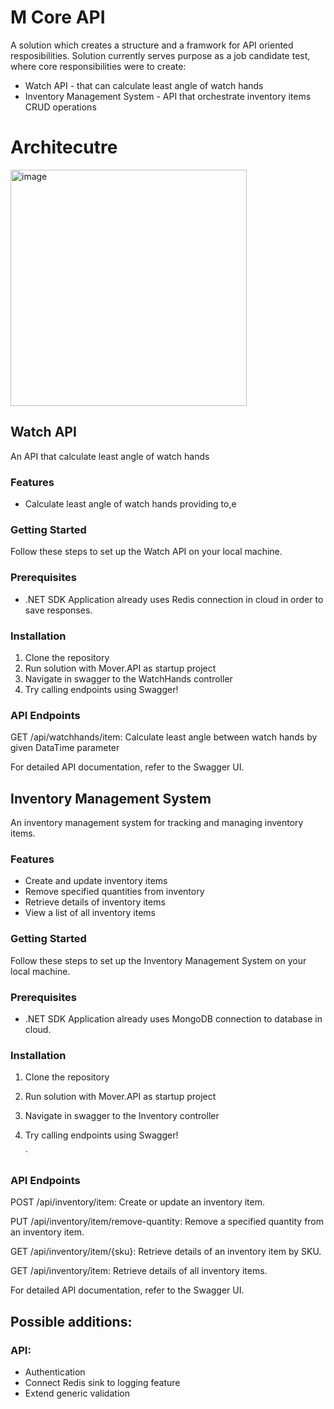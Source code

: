 # M Core API
A solution which creates a structure and a framwork for API oriented resposibilities.
Solution currently serves purpose as a job candidate test, where core responsibilities were to create:
- Watch API - that can calculate least angle of watch hands
- Inventory Management System - API that orchestrate inventory items CRUD operations

# Architecutre 

[<img width="378" alt="image" src="https://github.com/Dominosam/m-core-api/assets/46669257/dd8a226c-3777-427a-8b62-cd7668b92287">](https://viewer.diagrams.net/?tags=%7B%7D&highlight=0000ff&edit=_blank&layers=1&nav=1#R5VrLcpswFP0aL5MBBH4sazttM5O2mWTRdtVRQAa1gssI4Ue%2FvlIQ2CCcuB0b2rIyOghJnHNfkhmhRbx9x3EafYCAsJFjBdsRWo4cx7annvxRyK5Axh4qgJDTQHfaA4%2F0J9GgpdGcBiSrdRQATNC0DvqQJMQXNQxzDpt6txWw%2BqwpDokBPPqYmehnGoioQKfOZI%2B%2FJzSMypnt8ay4E%2BOys36TLMIBbA4gdDNCCw4giqt4uyBMkVfyUjz39sjdamGcJOKUB35%2Bcx6u4mwF08ld8PF%2BnUdbdKVHWWOW6xf%2BAGvCr9%2Fc3%2BpVi11JxSaigjym2FftjZR7hOaRiJls2fISZ2khwIpuiZxzrocmXJDt0TXbFRPShAjERPCd7KIfmGnr0cZjjzWXmwMpNBQdqFBiWIsfVgPv%2BZEXmqLfoQsZrJBA2otuAhcRhJBgdrNH5xzyJFCMLC3Z2ve5A0g1d9%2BJEDtt%2FDgXUGe2mFNN9DKNcl2Qc5%2B88AKudiHMQyJe6Ddul4UThgVd19dxfpanA2HZdvuk2T3i%2B0ss8N%2Fg%2FGOn4f2Tnr1%2FfISwBXBiWixjMkcpy%2ByBOplma9RNTeaccQt1FXh27iYGd5%2Bx8KM%2Fp%2B0MLCFnVmPJcU2abKdLC5sZLN0ma%2Fk2oMfujSnUcEXL65kp2%2BkjR0i6%2BO6LbFxZ15bkQCNf1YjXrjcrgeVWz1G0doete8Kp5IBwDZ4x75QF8t%2Bd3c2880ACmhl6yoI5VZf%2BjlEpG0evm%2FpTIfDdUwVg%2F0f4LPunXMhhiMazQmHbO1OqaviHMzMjSVu8vZx7eC25KglhOf%2BXaZ64DZq9nmmuPLOfKGRd10NQz%2BHn5LLX6zP%2BOGYZt4QY08SQUhqqqDOfCQ4%2FyAIYKPoSUIY%2BX1HGGhBmNEyUT0kOFdNzZfbUx%2ByNvhHTIGDHcnfdQM6Rvr16oYNOcxt0Mbcxq8HWTcd%2FI0AzP7TVT90qMDUUuE1WHEt%2Bc1%2FkLfuZ%2F0aLivtSi769ATmGFguQoRoYI9wsi0whTieYE5mR8dPzUIrOFGgint%2FHm4%2B8pRpLZpsya%2F%2BGxmfQZfZ6bm%2Fb7V9OFtQiSxzniWRWUEhU1tz6JFXXw1GpVKVUqeVkoTqn6UYmcztxB2FIk3AwmthWXRRkm6J0q4m5%2B3hHEll4%2BgVIA%2B1BAxFoUg9t6NRzpssJZNbA8zyT%2B7ZMRjKLQaiUGog4qLGpRC2Jp%2FKwbtQxy%2BNHwtfUJ8PJM2jciGktJyrdxjSzYl7kmYB4mHUAKrfRWh%2B33FEceg3qVCDz8Lzc11ux%2Bi5hQOK4dedxW%2F45s%2B0uxSkXdHgeidN0SFVaM6J5fVdprvnxxwNJJTsCOB1Qqmn%2Bz9yWamadCmMeCCyf1JGAFGC4srjOxWSRzf13WM%2F3Dr5mQze%2FAA%3D%3D)

## Watch API
An API that calculate least angle of watch hands

### Features

- Calculate least angle of watch hands providing to,e

### Getting Started

Follow these steps to set up the Watch API on your local machine.

### Prerequisites

- .NET SDK
Application already uses Redis connection in cloud in order to save responses.

### Installation

1. Clone the repository
2. Run solution with Mover.API as startup project
3. Navigate in swagger to the WatchHands controller
4. Try calling endpoints using Swagger!

### API Endpoints
GET /api/watchhands/item: Calculate least angle between watch hands by given DataTime parameter

For detailed API documentation, refer to the Swagger UI.




## Inventory Management System

An inventory management system for tracking and managing inventory items.

### Features

- Create and update inventory items
- Remove specified quantities from inventory
- Retrieve details of inventory items
- View a list of all inventory items

### Getting Started

Follow these steps to set up the Inventory Management System on your local machine.

### Prerequisites

- .NET SDK
Application already uses MongoDB connection to database in cloud.

### Installation

1. Clone the repository
2. Run solution with Mover.API as startup project
3. Navigate in swagger to the Inventory controller
4. Try calling endpoints using Swagger!

   `
### API Endpoints
POST /api/inventory/item: Create or update an inventory item.

PUT /api/inventory/item/remove-quantity: Remove a specified quantity from an inventory item.

GET /api/inventory/item/{sku}: Retrieve details of an inventory item by SKU.

GET /api/inventory/item: Retrieve details of all inventory items.

For detailed API documentation, refer to the Swagger UI.



## Possible additions:

### API:
- Authentication
- Connect Redis sink to logging feature
- Extend generic validation

